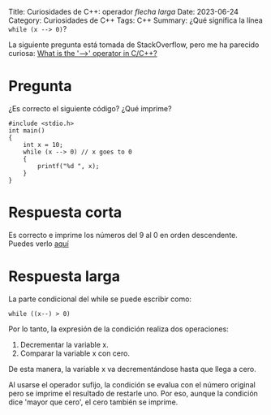 Title: Curiosidades de C++: operador *flecha larga*
Date: 2023-06-24
Category: Curiosidades de C++
Tags: C++
Summary: ¿Qué significa la línea ```while (x --> 0)```?

La siguiente pregunta está tomada de StackOverflow, pero me ha parecido curiosa:
[What is the '-->' operator in C/C++?](https://stackoverflow.com/q/1642028/218774)


# Pregunta

¿Es correcto el siguiente código?
¿Qué imprime?

```
#include <stdio.h>
int main()
{
    int x = 10;
    while (x --> 0) // x goes to 0
    {
        printf("%d ", x);
    }
}
```

# Respuesta corta

Es correcto e imprime los números del 9 al 0 en orden descendente.
Puedes verlo [aquí](https://coliru.stacked-crooked.com/a/b1d9d6b6ade3552e)


# Respuesta larga

La parte condicional del while se puede escribir como:

```
while ((x--) > 0)
```

Por lo tanto, la expresión de la condición realiza dos operaciones:

1. Decrementar la variable x.
2. Comparar la variable x con cero.

De esta manera, la variable x va decrementándose hasta que llega a cero.

Al usarse el operador sufijo, la condición se evalua con el número original pero se imprime el resultado de restarle uno.
Por eso, aunque la condición dice 'mayor que cero', el cero también se imprime.
